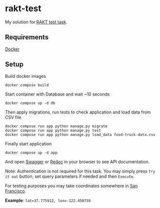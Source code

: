 # rakt-test

My solution for [RAKT test task](https://github.com/RAKT-Innovations/P1-django-take-home-assignment).

## Requirements

[Docker](https://docs.docker.com/engine/install/)

## Setup

Build docker images

```shell
docker compose build
```

Start container with Database and wait ~10 seconds

```shell
docker compose up -d db
```

Then apply migrations, run tests to check application and load data from CSV file

```shell
docker compose run app python manage.py migrate
docker compose run app python manage.py test
docker compose run app python manage.py load_data food-truck-data.csv
```

Finally start application

```shell
docker compose up -d app
```

And open [Swagger](http://127.0.0.1:8000/swagger/) or [Redoc](http://127.0.0.1:8000/redoc/)
in your browser to see API documentation.

Note: Authentication is not required for this task. You may simply press ``Try it out`` button, set query parameters if needed and then ``Execute``.

For testing purposes you may take coordinates somewhere in [San Francisco](https://www.google.com/maps/place/San+Francisco,+CA,+USA/@37.75047,-122.4536201,12.75z/data=!4m6!3m5!1s0x80859a6d00690021:0x4a501367f076adff!8m2!3d37.7749295!4d-122.4194155!16zL20vMGQ2bHA?entry=ttu).

**Example**: ``lat=37.775912, lon=-122.450759``
